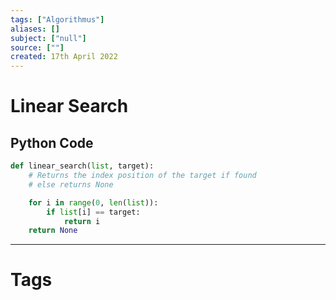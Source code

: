 ```yaml
---
tags: ["Algorithmus"]
aliases: []
subject: ["null"]
source: [""]
created: 17th April 2022
---
```


# Linear Search
## Python Code
~~~ python
def linear_search(list, target):
	# Returns the index position of the target if found
	# else returns None

	for i in range(0, len(list)):
		if list[i] == target:
			return i
	return None
~~~

---
# Tags